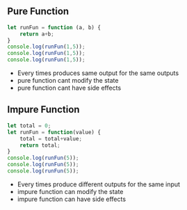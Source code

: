 ## Pure Function
```js
let runFun = function (a, b) {
    return a+b;
}
console.log(runFun(1,5));
console.log(runFun(1,5));
console.log(runFun(1,5));
```
- Every times produces same output for the same outputs
- pure function cant modify the state
- pure function cant have side effects

## Impure Function
```js
let total = 0;
let runFun = function(value) {
    total = total+value;
    return total;
}
console.log(runFun(5));
console.log(runFun(5));
console.log(runFun(5));
```
- Every times produce different outputs for the same input
- impure function can modify the state
- impure function can have side effects


